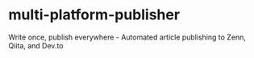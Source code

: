 # multi-platform-publisher
Write once, publish everywhere - Automated article publishing to Zenn, Qiita, and Dev.to

